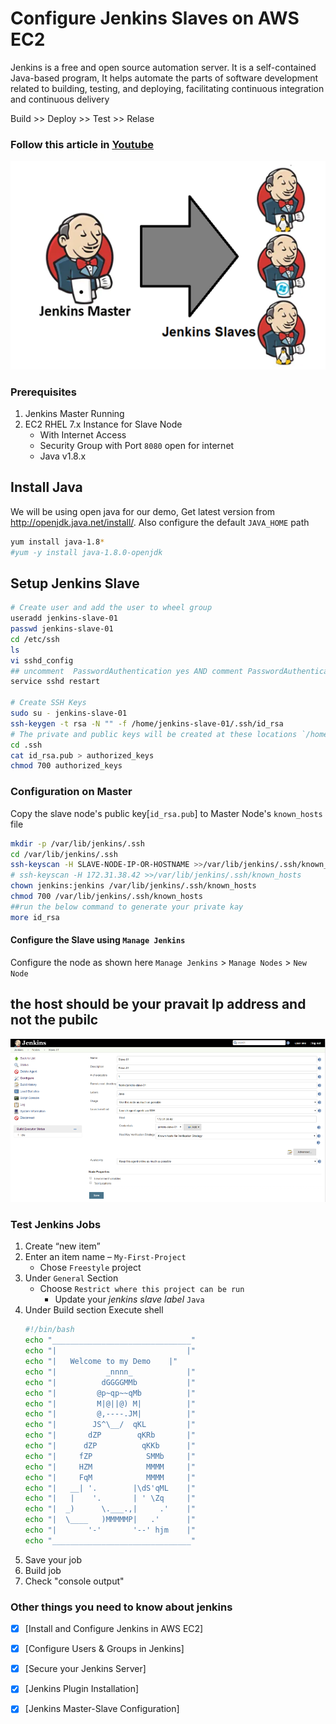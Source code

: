# Configure Jenkins Slaves on AWS EC2
Jenkins is a free and open source automation server. It is a self-contained Java-based program, It helps automate the parts of software development related to building, testing, and deploying, facilitating continuous integration and continuous delivery

Build >> Deploy >> Test >> Relase

### Follow this article in **[Youtube](https://youtu.be/hwrYURP4O2k)**
![Jenkins Master and Slave Configuration](https://github.com/cloudmaxs01/DevOps-master-class-/blob/master/setup-jenkins-slave/images/Jenkins-Master-and-Slave-Configuration.png)

### Prerequisites
1. Jenkins Master Running 
1. EC2 RHEL 7.x Instance for Slave Node
   - With Internet Access
   - Security Group with Port `8080` open for internet
   - Java v1.8.x 

## Install Java
We will be using open java for our demo, Get latest version from http://openjdk.java.net/install/. Also configure the default `JAVA_HOME` path
```sh
yum install java-1.8*
#yum -y install java-1.8.0-openjdk
```
## Setup Jenkins Slave
```sh
# Create user and add the user to wheel group
useradd jenkins-slave-01
passwd jenkins-slave-01
cd /etc/ssh
ls
vi sshd_config
## uncomment  PasswordAuthentication yes AND comment PasswordAuthentication no
service sshd restart

# Create SSH Keys
sudo su - jenkins-slave-01
ssh-keygen -t rsa -N "" -f /home/jenkins-slave-01/.ssh/id_rsa
# The private and public keys will be created at these locations `/home/jenkins-slave-01/.ssh/id_rsa` and `/home/jenkins-slave-01/.ssh/id_rsa.pub`
cd .ssh
cat id_rsa.pub > authorized_keys
chmod 700 authorized_keys
```

### Configuration on Master
Copy the slave node's public key[`id_rsa.pub`] to Master Node's `known_hosts` file
```sh
mkdir -p /var/lib/jenkins/.ssh
cd /var/lib/jenkins/.ssh
ssh-keyscan -H SLAVE-NODE-IP-OR-HOSTNAME >>/var/lib/jenkins/.ssh/known_hosts
# ssh-keyscan -H 172.31.38.42 >>/var/lib/jenkins/.ssh/known_hosts
chown jenkins:jenkins /var/lib/jenkins/.ssh/known_hosts
chmod 700 /var/lib/jenkins/.ssh/known_hosts
##run the below command to generate your private kay
more id_rsa
```

#### Configure the Slave using `Manage Jenkins`
Configure the node as shown here
`Manage Jenkins` > `Manage Nodes` > `New Node`
## the host should be your pravait Ip address and not the pubilc
![Jenkins Master and Slave Configuration](https://github.com/cloudmaxs01/DevOps-master-class-/blob/master/setup-jenkins-slave/images/Slave-Node-Configuration-01.png)

### Test Jenkins Jobs
1. Create “new item”
1. Enter an item name – `My-First-Project`
   - Chose `Freestyle` project
1. Under `General` Section
   - Choose `Restrict where this project can be run`
     - Update your _jenkins slave label_ `Java` 
1. Under Build section
   Execute shell
   ```sh
   #!/bin/bash
   echo "_______________________________"
   echo "|                             |"
   echo "|   Welcome to my Demo    |"
   echo "|           _nnnn_            |"
   echo "|          dGGGGMMb           |"
   echo "|         @p~qp~~qMb          |"
   echo "|         M|@||@) M|          |"
   echo "|         @,----.JM|          |"
   echo "|        JS^\__/  qKL         |"
   echo "|       dZP        qKRb       |"
   echo "|      dZP          qKKb      |"
   echo "|     fZP            SMMb     |"
   echo "|     HZM            MMMM     |"
   echo "|     FqM            MMMM     |"
   echo "|   __| '.        |\dS'qML    |"
   echo "|   |    '.       | ' \Zq     |"
   echo "|  _)      \.___.,|     .'    |"
   echo "|  \____   )MMMMMP|   .'      |"
   echo "|       '-'       '--' hjm    |"
   echo "_______________________________"
   ```
1. Save your job 
1. Build job
1. Check "console output"

### Other things you need to know about jenkins
 - [x] [Install and Configure Jenkins in AWS EC2]
 - [x] [Configure Users & Groups in Jenkins]
 - [x] [Secure your Jenkins Server]
 - [x] [Jenkins Plugin Installation]
 - [x] [Jenkins Master-Slave Configuration]

